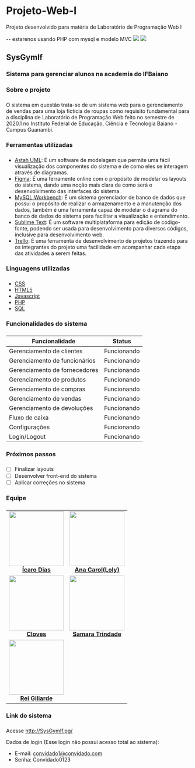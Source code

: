 # Projeto-Web-I
Projeto desenvolvido para matéria de  Laboratório de Programação Web I

--
estarenos usando PHP com mysql e modelo MVC
<img src="https://www.educabras.com/media/faculdades/image/ifbaiano.png">
<img src="https://www.ifbaiano.edu.br/unidades/bonfim/files/2011/05/Academia.png">

## SysGymIf
### Sistema para gerenciar alunos na academia do IFBaiano
### Sobre o projeto <h3> 
O sistema em questão trata-se de um sistema web para o gerenciamento de vendas para uma loja fictícia de roupas como requisito fundamental para a disciplina de Laboratório de
Programação Web feito no semestre de 2020.1 no Instituto Federal de Educação, Ciência e Tecnologia Baiano - Campus Guanambi.

### Ferramentas utilizadas <h3>
 * [Astah UML](https://astah.net/downloads/): É um software de modelagem que permite uma fácil visualização dos componentes do sistema e de como eles se interagem através de diagramas.
 * [Figma](https://www.figma.com): É uma ferramente online com o propósito de modelar os layouts do sistema, dando uma noção mais clara de como será o desenvolvimento das interfaces do sistema.
* [MySQL Workbench](https://www.mysql.com/products/workbench/): É um sistema gerenciador de banco de dados que possui o propósito de realizar o armazenamento e a manutenção dos dados, também é uma ferramenta capaz de modelar o diagrama do banco de dados do sistema para facilitar a visualização e entendimento.
* [Sublime Text](https://www.sublimetext.com): É um software multiplataforma para edição de código-fonte, podendo ser usada para desenvolvimento para diversos códigos, inclusive para desenvolvimento web.
* [Trello](https://trello.com/): É uma ferramenta de desenvolvimento de projetos trazendo para os integrantes do projeto uma facilidade em acompanhar cada etapa das atividades a serem feitas.

### Linguagens utilizadas <h3>
 * [CSS](https://developer.mozilla.org/pt-BR/docs/Web/CSS)
 * [HTML5](https://developer.mozilla.org/pt-BR/docs/Web/Guide/HTML/HTML5)
 * [Javascript](https://developer.mozilla.org/pt-BR/docs/Web/JavaScript)
 * [PHP](https://www.php.net/manual/pt_BR/intro-whatis.php)
 * [SQL](https://www.w3schools.com/sql/)

### Funcionalidades do sistema <h3>
Funcionalidade | Status
------------ | -------------
Gerenciamento de clientes | Funcionando
Gerenciamento de funcionários | Funcionando
Gerenciamento de fornecedores | Funcionando
Gerenciamento de produtos | Funcionando
Gerenciamento de compras | Funcionando
Gerenciamento de vendas | Funcionando
Gerenciamento de devoluções | Funcionando
Fluxo de caixa | Funcionando
Configurações | Funcionando
Login/Logout | Funcionando

### Próximos passos <h3>
- [ ] Finalizar layouts 
- [ ] Desenvolver front-end do sistema
- [ ] Aplicar correções no sistema

### Equipe <h3>
<table align="center">
    <tr>
        <td align="center">
            <a href="https://github.com/icaro2222">
                <img width="150" src="https://avatars.githubusercontent.com/u/71037296?s=96&v=4"/>
                <br/>
                <b>Ícaro Dias</b>
            </a>
        </td>
        <td align="center">
            <a href="https://github.com/Caroline-An">
                <img width="150" src="https://avatars.githubusercontent.com/u/91376805?v=4"/>
                <br/>
                <b>Ana Carol(Loly)</b>
            </a>
        </td>
    </tr>
    <tr>
        <td align="center">
            <a href="https://github.com/sazuked">
                <img width="150" src="https://avatars.githubusercontent.com/u/57505518?v=4"/>
                <br/>
                <b>Cloves</b>
            </a>
        </td>
        <td align="center">
            <a href="https://github.com/TorquatoSt">
                <img width="150" src="https://avatars.githubusercontent.com/u/91376805?v=4"/>
                <br/>
                <b>Samara Trindade</b>
            </a>
        </td>
    </tr>
    <tr>
        <td align="center">
            <a href="https://github.com/GiliardeRP">
                <img width="150" src="https://avatars.githubusercontent.com/u/91376805?v=4"/>
                <br/>
                <b>Rei Giliarde</b>
            </a>
        </td>
    </tr>
</table>

### Link do sistema <h3>
Acesse http://SysGymIf.pg/

Dados de login (Esse login não possui acesso total ao sistema):

* E-mail: convidado1@convidado.com
* Senha: Convidado0123
